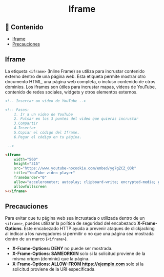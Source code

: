 <h1 align='center'>Iframe</h1>

<h2>📑 Contenido</h2>

- [Iframe](#iframe)
- [Precauciones](#precauciones)

## Iframe

La etiqueta `<iframe>` (Inline Frame) se utiliza para incrustar contenido externo dentro de una página web. Esta etiqueta permite mostrar otro documento HTML, una página web completa, o incluso contenido de otros dominios. Los iframes son útiles para incrustar mapas, videos de YouTube, contenido de redes sociales, widgets y otros elementos externos.

```HTML
<!-- Insertar un video de YouTube -->

<!-- Pasos:
    1. Ir a un video de YouTube
    2. Pulsar en los 3 puntes del video que quieras incrustar
    3.Compartir
    4.Insertar
    5.Copiar el código del Iframe.
    6.Pegar el código en tu página.

 -->

<iframe
    width="560"
    height="315"
    src="https://www.youtube-nocookie.com/embed/yg7gZCZ_ODk"
    title="YouTube video player"
    frameborder="0"
    allow="accelerometer; autoplay; clipboard-write; encrypted-media; gyroscope; picture-in-picture"
    allowfullscreen
></iframe>
```

## Precauciones

Para evitar que tu página web sea incrustada o utilizada dentro de un `<iframe>`, puedes utilizar la política de seguridad del encabezado **X-Frame-Options**. Este encabezado HTTP ayuda a prevenir ataques de clickjacking al indicar a los navegadores si permitir o no que una página sea mostrada dentro de un marco (`<iframe>`).

- **X-Frame-Options: DENY** no puede ser mostrada.
- **X-Frame-Options: SAMEORIGIN** solo si la solicitud proviene de la misma origen (dominio) que la página.
- **X-Frame-Options: ALLOW-FROM https://ejemplo.com** solo si la solicitud proviene de la URI especificada.
